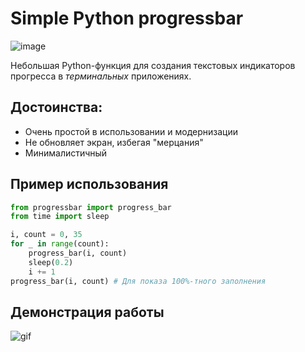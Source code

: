 # Simple Python progressbar

![image](https://i.imgur.com/XDHrkGN.png)

Небольшая Python-функция для создания текстовых индикаторов прогресса в _терминальных_ приложениях.

## Достоинства:
- Очень простой в использовании и модернизации
- Не обновляет экран, избегая "мерцания"
- Минималистичный

## Пример использования

```python
from progressbar import progress_bar
from time import sleep

i, count = 0, 35
for _ in range(count):
    progress_bar(i, count)
    sleep(0.2)
    i += 1
progress_bar(i, count) # Для показа 100%-тного заполнения
```

## Демонстрация работы
![gif](https://i.imgur.com/H2Luj6E.gif)
